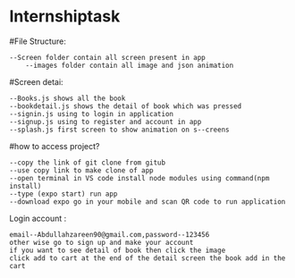 # Internshiptask

#File Structure:
           
	--Screen folder contain all screen present in app
        --images folder contain all image and json animation 

#Screen detai:

	--Books.js shows all the book 
	--bookdetail.js shows the detail of book which was pressed 
	--signin.js using to login in application
	--signup.js using to register and account in app
	--splash.js first screen to show animation on s--creens
	

#how to access project?

	--copy the link of git clone from gitub
	--use copy link to make clone of app 
	--open terminal in VS code install node modules using command(npm install)
	--type (expo start) run app
	--download expo go in your mobile and scan QR code to run application 


Login account :
	
	email--Abdullahzareen90@gmail.com,password--123456 
	other wise go to sign up and make your account 
	if you want to see detail of book then click the image 
	click add to cart at the end of the detail screen the book add in the cart 
	

     
